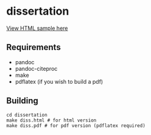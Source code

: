dissertation
============

[View HTML sample here](http://spanners.github.io/dissertation)

## Requirements

* pandoc
* pandoc-citeproc
* make
* pdflatex (if you wish to build a pdf)

## Building

	cd dissertation
	make diss.html # for html version
	make diss.pdf # for pdf version (pdflatex required)
